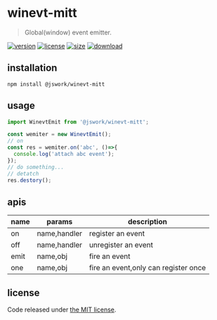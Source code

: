 # winevt-mitt
> Global(window) event emitter.

[![version][version-image]][version-url]
[![license][license-image]][license-url]
[![size][size-image]][size-url]
[![download][download-image]][download-url]

## installation
```shell
npm install @jswork/winevt-mitt
```

## usage
```js
import WinevtEmit from '@jswork/winevt-mitt';

const wemiter = new WinevtEmit();
// on
const res = wemiter.on('abc', ()=>{
  console.log('attach abc event');
});
// do something...
// detatch
res.destory();
```

## apis
| name | params       | description                          |
| ---- | ------------ | ------------------------------------ |
| on   | name,handler | register an event                    |
| off  | name,handler | unregister an event                  |
| emit | name,obj     | fire an event                        |
| one  | name,obj     | fire an event,only can register once |

## license
Code released under [the MIT license](https://github.com/afeiship/winevt-mitt/blob/master/LICENSE.txt).

[version-image]: https://img.shields.io/npm/v/@jswork/winevt-mitt
[version-url]: https://npmjs.org/package/@jswork/winevt-mitt

[license-image]: https://img.shields.io/npm/l/@jswork/winevt-mitt
[license-url]: https://github.com/afeiship/winevt-mitt/blob/master/LICENSE.txt

[size-image]: https://img.shields.io/bundlephobia/minzip/@jswork/winevt-mitt
[size-url]: https://github.com/afeiship/winevt-mitt/blob/master/dist/winevt-mitt.min.js

[download-image]: https://img.shields.io/npm/dm/@jswork/winevt-mitt
[download-url]: https://www.npmjs.com/package/@jswork/winevt-mitt

